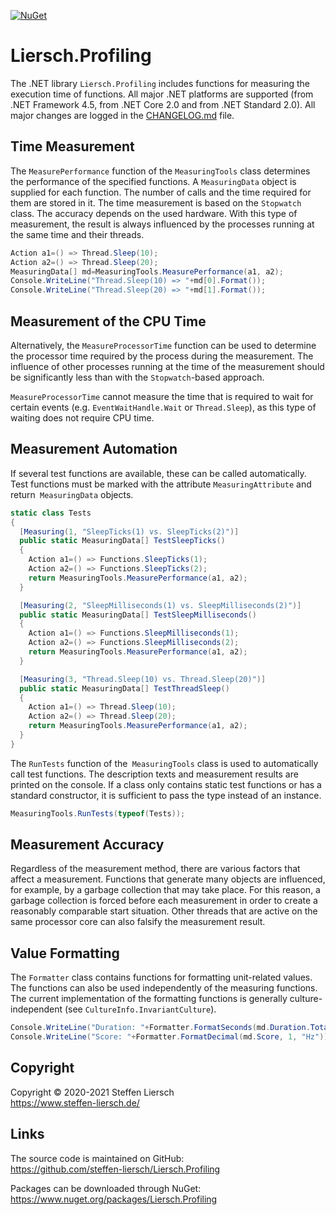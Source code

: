 [![NuGet](https://img.shields.io/nuget/v/Liersch.Profiling.svg)](https://www.nuget.org/packages/Liersch.Profiling)

# Liersch.Profiling

The .NET library `Liersch.Profiling` includes functions for measuring the execution time of functions. All major .NET platforms are supported (from .NET Framework 4.5, from .NET Core 2.0 and from .NET Standard 2.0). All major changes are logged in the [CHANGELOG.md](https://github.com/steffen-liersch/Liersch.Profiling/blob/main/CHANGELOG.md) file.

## Time Measurement

The `MeasurePerformance` function of the `MeasuringTools` class determines the performance of the specified functions. A `MeasuringData` object is supplied for each function. The number of calls and the time required for them are stored in it. The time measurement is based on the `Stopwatch` class. The accuracy depends on the used hardware. With this type of measurement, the result is always influenced by the processes running at the same time and their threads.

```cs
Action a1=() => Thread.Sleep(10);
Action a2=() => Thread.Sleep(20);
MeasuringData[] md=MeasuringTools.MeasurePerformance(a1, a2);
Console.WriteLine("Thread.Sleep(10) => "+md[0].Format());
Console.WriteLine("Thread.Sleep(20) => "+md[1].Format());
```

## Measurement of the CPU Time

Alternatively, the `MeasureProcessorTime` function can be used to determine the processor time required by the process during the measurement. The influence of other processes running at the time of the measurement should be significantly less than with the `Stopwatch`-based approach.

`MeasureProcessorTime` cannot measure the time that is required to wait for certain events (e.g. `EventWaitHandle.Wait` or `Thread.Sleep`), as this type of waiting does not require CPU time.

## Measurement Automation

If several test functions are available, these can be called automatically. Test functions must be marked with the attribute `MeasuringAttribute` and return` MeasuringData` objects.

```cs
static class Tests
{
  [Measuring(1, "SleepTicks(1) vs. SleepTicks(2)")]
  public static MeasuringData[] TestSleepTicks()
  {
    Action a1=() => Functions.SleepTicks(1);
    Action a2=() => Functions.SleepTicks(2);
    return MeasuringTools.MeasurePerformance(a1, a2);
  }

  [Measuring(2, "SleepMilliseconds(1) vs. SleepMilliseconds(2)")]
  public static MeasuringData[] TestSleepMilliseconds()
  {
    Action a1=() => Functions.SleepMilliseconds(1);
    Action a2=() => Functions.SleepMilliseconds(2);
    return MeasuringTools.MeasurePerformance(a1, a2);
  }

  [Measuring(3, "Thread.Sleep(10) vs. Thread.Sleep(20)")]
  public static MeasuringData[] TestThreadSleep()
  {
    Action a1=() => Thread.Sleep(10);
    Action a2=() => Thread.Sleep(20);
    return MeasuringTools.MeasurePerformance(a1, a2);
  }
}
```

The `RunTests` function of the` MeasuringTools` class is used to automatically call test functions. The description texts and measurement results are printed on the console. If a class only contains static test functions or has a standard constructor, it is sufficient to pass the type instead of an instance.

```cs
MeasuringTools.RunTests(typeof(Tests));
```

## Measurement Accuracy

Regardless of the measurement method, there are various factors that affect a measurement. Functions that generate many objects are influenced, for example, by a garbage collection that may take place. For this reason, a garbage collection is forced before each measurement in order to create a reasonably comparable start situation. Other threads that are active on the same processor core can also falsify the measurement result.

## Value Formatting

The `Formatter` class contains functions for formatting unit-related values. The functions can also be used independently of the measuring functions. The current implementation of the formatting functions is generally culture-independent (see `CultureInfo.InvariantCulture`).

```cs
Console.WriteLine("Duration: "+Formatter.FormatSeconds(md.Duration.TotalSeconds, 1));
Console.WriteLine("Score: "+Formatter.FormatDecimal(md.Score, 1, "Hz"));
```

## Copyright

Copyright © 2020-2021 Steffen Liersch  
https://www.steffen-liersch.de/

## Links

The source code is maintained on GitHub:  
https://github.com/steffen-liersch/Liersch.Profiling

Packages can be downloaded through NuGet:  
https://www.nuget.org/packages/Liersch.Profiling
